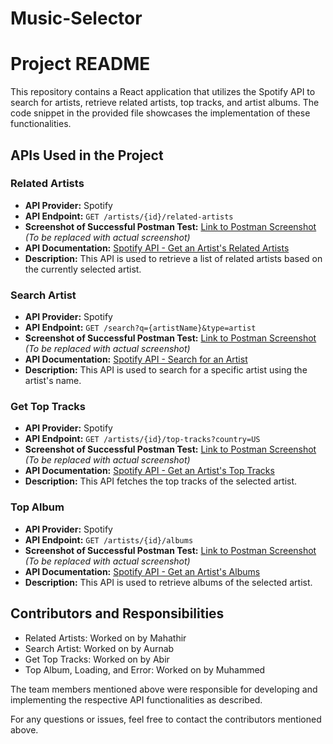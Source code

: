 # Music-Selector

# Project README

This repository contains a React application that utilizes the Spotify API to search for artists, retrieve related artists, top tracks, and artist albums. The code snippet in the provided file showcases the implementation of these functionalities.

## APIs Used in the Project

### Related Artists
- **API Provider:** Spotify
- **API Endpoint:** `GET /artists/{id}/related-artists`
- **Screenshot of Successful Postman Test:** [Link to Postman Screenshot](relatedArtistPostman.png) *(To be replaced with actual screenshot)*
- **API Documentation:** [Spotify API - Get an Artist's Related Artists](https://developer.spotify.com/documentation/web-api/reference/#endpoint-get-an-artists-related-artists)
- **Description:** This API is used to retrieve a list of related artists based on the currently selected artist.

### Search Artist
- **API Provider:** Spotify
- **API Endpoint:** `GET /search?q={artistName}&type=artist`
- **Screenshot of Successful Postman Test:** [Link to Postman Screenshot](searchPostman.png) *(To be replaced with actual screenshot)*
- **API Documentation:** [Spotify API - Search for an Artist](https://developer.spotify.com/documentation/web-api/reference/#category-search)
- **Description:** This API is used to search for a specific artist using the artist's name.

### Get Top Tracks
- **API Provider:** Spotify
- **API Endpoint:** `GET /artists/{id}/top-tracks?country=US`
- **Screenshot of Successful Postman Test:** [Link to Postman Screenshot](topTrackPostman.png) *(To be replaced with actual screenshot)*
- **API Documentation:** [Spotify API - Get an Artist's Top Tracks](https://developer.spotify.com/documentation/web-api/reference/#endpoint-get-an-artists-top-tracks)
- **Description:** This API fetches the top tracks of the selected artist.

### Top Album
- **API Provider:** Spotify
- **API Endpoint:** `GET /artists/{id}/albums`
- **Screenshot of Successful Postman Test:** [Link to Postman Screenshot](albumsPostman.png) *(To be replaced with actual screenshot)*
- **API Documentation:** [Spotify API - Get an Artist's Albums](https://developer.spotify.com/documentation/web-api/reference/#endpoint-get-an-artists-albums)
- **Description:** This API is used to retrieve albums of the selected artist.

## Contributors and Responsibilities

- Related Artists: Worked on by Mahathir
- Search Artist: Worked on by Aurnab
- Get Top Tracks: Worked on by Abir
- Top Album, Loading, and Error: Worked on by Muhammed

The team members mentioned above were responsible for developing and implementing the respective API functionalities as described.

For any questions or issues, feel free to contact the contributors mentioned above.